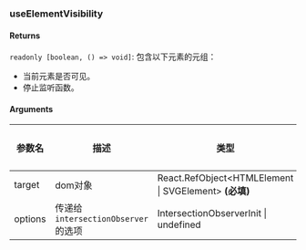 ### useElementVisibility

#### Returns
`readonly [boolean, () => void]`: 包含以下元素的元组：
- 当前元素是否可见。
- 停止监听函数。

#### Arguments
|参数名|描述|类型|默认值|
|---|---|---|---|
|target|dom对象|React.RefObject&lt;HTMLElement \| SVGElement&gt;  **(必填)**|-|
|options|传递给 `intersectionObserver` 的选项|IntersectionObserverInit \| undefined |-|